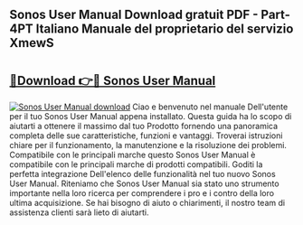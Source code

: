 ## Sonos User Manual Download gratuit PDF - Part-4PT Italiano Manuale del proprietario del servizio XmewS

# <h2><a href="http://dfdnfg.blite.top/?on=Sonos+User+Manual">🔗Download 👉🔴 Sonos User Manual</a></h2>

[![Sonos User Manual download](https://i.imgur.com/lujVjoI.png)](http://dfdnfg.blite.top/?on=Sonos+User+Manual)
Ciao e benvenuto nel manuale Dell'utente per il tuo Sonos User Manual appena installato. Questa guida ha lo scopo di aiutarti a ottenere il massimo dal tuo Prodotto fornendo una panoramica completa delle sue caratteristiche, funzioni e vantaggi. Troverai istruzioni chiare per il funzionamento, la manutenzione e la risoluzione dei problemi. Compatibile con le principali marche questo Sonos User Manual è compatibile con le principali marche di prodotti compatibili. Goditi la perfetta integrazione Dell'elenco delle funzionalità nel tuo nuovo Sonos User Manual. Riteniamo che Sonos User Manual sia stato uno strumento importante nella loro ricerca per comprendere i pro e i contro della loro ultima acquisizione. Se hai bisogno di aiuto o chiarimenti, il nostro team di assistenza clienti sarà lieto di aiutarti.
